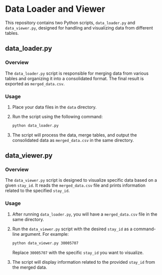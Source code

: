 # Data Loader and Viewer

This repository contains two Python scripts, `data_loader.py` and `data_viewer.py`, designed for handling and visualizing data from different tables.

## data_loader.py

### Overview

The `data_loader.py` script is responsible for merging data from various tables and organizing it into a consolidated format. The final result is exported as `merged_data.csv`.

### Usage

1. Place your data files in the `data` directory.
2. Run the script using the following command:

    ```bash
    python data_loader.py
    ```

3. The script will process the data, merge tables, and output the consolidated data as `merged_data.csv` in the same directory.

## data_viewer.py

### Overview

The `data_viewer.py` script is designed to visualize specific data based on a given `stay_id`. It reads the `merged_data.csv` file and prints information related to the specified `stay_id`.

### Usage

1. After running `data_loader.py`, you will have a `merged_data.csv` file in the same directory.

2. Run the `data_viewer.py` script with the desired `stay_id` as a command-line argument. For example:

    ```bash
    python data_viewer.py 30005707
    ```

   Replace `30005707` with the specific `stay_id` you want to visualize.

3. The script will display information related to the provided `stay_id` from the merged data.


